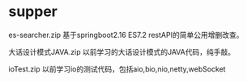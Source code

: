 # supper

es-searcher.zip 基于springboot2.16 ES7.2 restAPI的简单公用增删改查。

大话设计模式JAVA.zip 以前学习的大话设计模式的JAVA代码，纯手敲。

ioTest.zip  以前学习io的测试代码，包括aio,bio,nio,netty,webSocket

